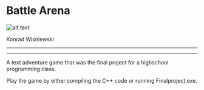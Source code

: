 # Battle Arena

![alt text](https://github.com/konieboy/High-School-RPG-Game/blob/master/screen.PNG)

Konrad Wisniewski

------------------------------------------------
------------------------------------------------
A text adventure game that was the final project for a highschool programming class.

Play the game by either compiling the C++ code or running Finalproject.exe.
